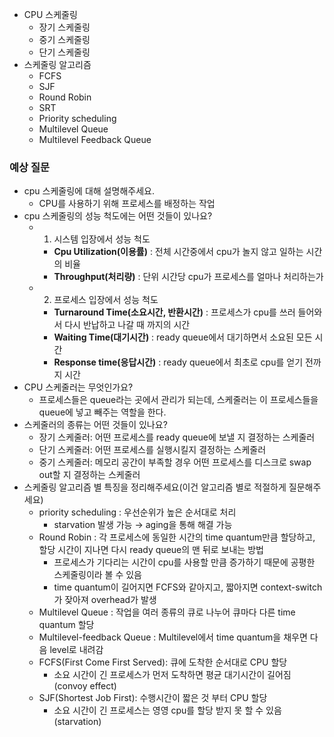 - CPU 스케줄링
  - 장기 스케줄링
  - 중기 스케줄링
  - 단기 스케줄링
- 스케줄링 알고리즘
  - FCFS
  - SJF
  - Round Robin
  - SRT
  - Priority scheduling
  - Multilevel Queue
  - Multilevel Feedback Queue

### 예상 질문
- cpu 스케줄링에 대해 설명해주세요.
  - CPU를 사용하기 위해 프로세스를 배정하는 작업
- cpu 스케줄링의 성능 척도에는 어떤 것들이 있나요?
  - 1. 시스템 입장에서 성능 척도
    - **Cpu Utilization(이용률)** : 전체 시간중에서 cpu가 놀지 않고 일하는 시간의 비율
    - **Throughput(처리량)** : 단위 시간당 cpu가 프로세스를 얼마나 처리하는가
  - 2. 프로세스 입장에서 성능 척도
    - **Turnaround Time(소요시간, 반환시간)** : 프로세스가 cpu를 쓰러 들어와서 다시 반납하고 나갈 때 까지의 시간
    - **Waiting Time(대기시간)** : ready queue에서 대기하면서 소요된 모든 시간
    - **Response time(응답시간)** : ready queue에서 최초로 cpu를 얻기 전까지 시간
- CPU 스케줄러는 무엇인가요?
  - 프로세스들은 queue라는 곳에서 관리가 되는데, 스케줄러는 이 프로세스들을 queue에 넣고 빼주는 역할을 한다.
- 스케줄러의 종류는 어떤 것들이 있나요?
  - 장기 스케줄러: 어떤 프로세스를 ready queue에 보낼 지 결정하는 스케줄러
  - 단기 스케줄러: 어떤 프로세스를 실행시킬지 결정하는 스케줄러
  - 중기 스케줄러: 메모리 공간이 부족할 경우 어떤 프로세스를 디스크로 swap out할 지 결정하는 스케줄러
- 스케줄링 알고리즘 별 특징을 정리해주세요(이건 알고리즘 별로 적절하게 질문해주세요)
  - priority scheduling : 우선순위가 높은 순서대로 처리
    - starvation 발생 가능 → aging을 통해 해결 가능
  - Round Robin : 각 프로세스에 동일한 시간의 time quantum만큼 할당하고, 할당 시간이 지나면 다시 ready queue의 맨 뒤로 보내는 방법
    - 프로세스가 기다리는 시간이 cpu를 사용할 만큼 증가하기 때문에 공평한 스케줄링이라 볼 수 있음
    - time quantum이 길어지면 FCFS와 같아지고, 짧아지면 context-switch가 잦아져 overhead가 발생
  - Multilevel Queue : 작업을 여러 종류의 큐로 나누어 큐마다 다른 time quantum 할당
  - Multilevel-feedback Queue : Multilevel에서 time quantum을 채우면 다음 level로 내려감
  - FCFS(First Come First Served): 큐에 도착한 순서대로 CPU 할당
    - 소요 시간이 긴 프로세스가 먼저 도착하면 평균 대기시간이 길어짐 (convoy effect)
  - SJF(Shortest Job First): 수행시간이 짧은 것 부터 CPU 할당
    - 소요 시간이 긴 프로세스는 영영 cpu를 할당 받지 못 할 수 있음 (starvation)